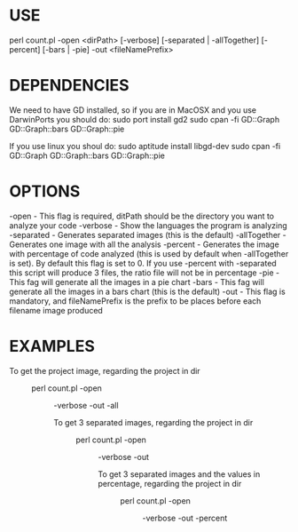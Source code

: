 USE
===
perl count.pl -open \<dirPath\> [-verbose] [-separated | -allTogether] [-percent] [-bars | -pie] -out \<fileNamePrefix\>

DEPENDENCIES
============
We need to have GD installed, so if you are in MacOSX and you use DarwinPorts you should do:
    sudo port install gd2
    sudo cpan -fi GD::Graph GD::Graph::bars GD::Graph::pie

If you use linux you shoul do:
    sudo aptitude install libgd-dev
    sudo cpan -fi GD::Graph GD::Graph::bars GD::Graph::pie

OPTIONS
=======
-open <dirPath>       - This flag is required, ditPath should be the directory you want to analyze your code
-verbose              - Show the languages the program is analyzing
-separated            - Generates separated images (this is the default)
-allTogether          - Generates one image with all the analysis
-percent              - Generates the image with percentage of code analyzed (this is used by default when -allTogether is set).
                        By default this flag is set to 0.
                        If you use -percent with -separated this script will produce 3 files, the ratio file will not be in percentage
-pie                  - This fag will generate all the images in a pie chart
-bars                 - This fag will generate all the images in a bars chart (this is the default)
-out <fileNamePrefix> - This flag is mandatory, and fileNamePrefix is the prefix to be places before each filename image produced

EXAMPLES
========

To get the project image, regarding the project in dir <dir>
    perl count.pl -open <dir> -verbose -out <prefix> -all

To get 3 separated images, regarding the project in dir <dir>
    perl count.pl -open <dir> -verbose -out <prefix>

To get 3 separated images and the values in percentage, regarding the project in dir <dir>
    perl count.pl -open <dir> -verbose -out <prefix> -percent
